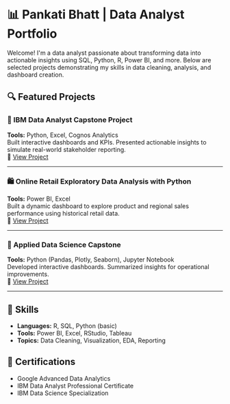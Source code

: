 # 📊 Pankati Bhatt | Data Analyst Portfolio

Welcome! I'm a data analyst passionate about transforming data into actionable insights using SQL, Python, R, Power BI, and more. Below are selected projects demonstrating my skills in data cleaning, analysis, and dashboard creation.

## 🔍 Featured Projects

### 🔌 IBM Data Analyst Capstone Project
**Tools:** Python, Excel, Cognos Analytics  
Built interactive dashboards and KPIs. Presented actionable insights to simulate real-world stakeholder reporting.  
🔗 [View Project](https://github.com/Pankati/Data-Analyst-Capstone)

---

### 🛍️ Online Retail Exploratory Data Analysis with Python
**Tools:** Power BI, Excel  
Built a dynamic dashboard to explore product and regional sales performance using historical retail data.  
🔗 [View Project](https://github.com/Pankati/Portfolio-Project-Online-Retail-Exploratory-Data-Analysis-with-Python)

---

### 🎵 Applied Data Science Capstone 
**Tools:** Python (Pandas, Plotly, Seaborn), Jupyter Notebook  
Developed interactive dashboards. Summarized insights for operational improvements.  
🔗 [View Project](https://github.com/Pankati/Capstone)

---

## 🧰 Skills

- **Languages:** R, SQL, Python (basic)
- **Tools:** Power BI, Excel, RStudio, Tableau
- **Topics:** Data Cleaning, Visualization, EDA, Reporting

## 📜 Certifications

- Google Advanced Data Analytics
- IBM Data Analyst Professional Certificate
- IBM Data Science Specialization
